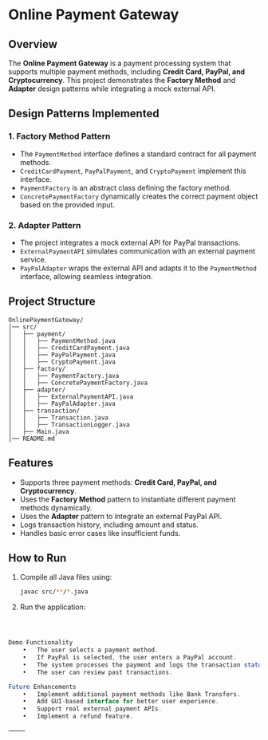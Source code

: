 # Online Payment Gateway

## Overview
The **Online Payment Gateway** is a payment processing system that supports multiple payment methods, including **Credit Card, PayPal, and Cryptocurrency**. This project demonstrates the **Factory Method** and **Adapter** design patterns while integrating a mock external API.

## Design Patterns Implemented

### 1. Factory Method Pattern
- The `PaymentMethod` interface defines a standard contract for all payment methods.
- `CreditCardPayment`, `PayPalPayment`, and `CryptoPayment` implement this interface.
- `PaymentFactory` is an abstract class defining the factory method.
- `ConcretePaymentFactory` dynamically creates the correct payment object based on the provided input.

### 2. Adapter Pattern
- The project integrates a mock external API for PayPal transactions.
- `ExternalPaymentAPI` simulates communication with an external payment service.
- `PayPalAdapter` wraps the external API and adapts it to the `PaymentMethod` interface, allowing seamless integration.

## Project Structure

```
OnlinePaymentGateway/
│── src/
│   ├── payment/
│   │   ├── PaymentMethod.java
│   │   ├── CreditCardPayment.java
│   │   ├── PayPalPayment.java
│   │   ├── CryptoPayment.java
│   ├── factory/
│   │   ├── PaymentFactory.java
│   │   ├── ConcretePaymentFactory.java
│   ├── adapter/
│   │   ├── ExternalPaymentAPI.java
│   │   ├── PayPalAdapter.java
│   ├── transaction/
│   │   ├── Transaction.java
│   │   ├── TransactionLogger.java
│   ├── Main.java
│── README.md
```


## Features
- Supports three payment methods: **Credit Card, PayPal, and Cryptocurrency**.
- Uses the **Factory Method** pattern to instantiate different payment methods dynamically.
- Uses the **Adapter** pattern to integrate an external PayPal API.
- Logs transaction history, including amount and status.
- Handles basic error cases like insufficient funds.

## How to Run
1. Compile all Java files using:
   ```sh
   javac src/**/*.java

2. Run the application:

```java src.Main



Demo Functionality
	•	The user selects a payment method.
	•	If PayPal is selected, the user enters a PayPal account.
	•	The system processes the payment and logs the transaction status (successful or failed).
	•	The user can review past transactions.

Future Enhancements
	•	Implement additional payment methods like Bank Transfers.
	•	Add GUI-based interface for better user experience.
	•	Support real external payment APIs.
	•	Implement a refund feature.

⸻
